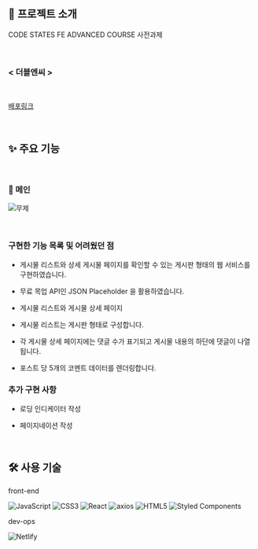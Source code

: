 ## 📑 프로젝트 소개

CODE STATES FE ADVANCED COURSE 사전과제

<br>

### < 더블엔씨 >

<br>

[배포링크]()

<br>

## ✨ 주요 기능



<br>

### 🧔 메인 

![무제](https://user-images.githubusercontent.com/85816029/156166483-589773df-ba6c-4a77-8a05-9025847632df.png)


<br>

### 구현한 기능 목록 및 어려웠던 점

- 게시물 리스트와 상세 게시물 페이지를 확인할 수 있는 게시판 형태의 웹 서비스를 구현하였습니다.
- 무료 목업 API인 JSON Placeholder 을 활용하였습니다.


- 게시물 리스트와 게시물 상세 페이지
- 게시물 리스트는 게시판 형태로 구성합니다.
- 각 게시물 상세 페이지에는 댓글 수가 표기되고 게시물 내용의 하단에 댓글이 나열됩니다.
- 포스트 당 5개의 코멘트 데이터를 렌더링합니다.
     
### 추가 구현 사항

- 로딩 인디케이터 작성


- 페이지네이션 작성


<br>

## 🛠 사용 기술

front-end

![JavaScript](https://img.shields.io/badge/javascript-%23323330.svg?style=for-the-badge&logo=javascript&logoColor=%23F7DF1E)
![CSS3](https://img.shields.io/badge/css3-%231572B6.svg?style=for-the-badge&logo=css3&logoColor=white)
![React](https://img.shields.io/badge/react-%2320232a.svg?style=for-the-badge&logo=react&logoColor=%2361DAFB)
![axios](https://img.shields.io/badge/-AXIOS-purple?style=for-the-badge)
![HTML5](https://img.shields.io/badge/html5-%23E34F26.svg?style=for-the-badge&logo=html5&logoColor=white)
![Styled Components](https://img.shields.io/badge/styled--components-DB7093?style=for-the-badge&logo=styled-components&logoColor=white)

dev-ops

![Netlify](https://img.shields.io/badge/netlify-%23000000.svg?style=for-the-badge&logo=netlify&logoColor=#00C7B7)

